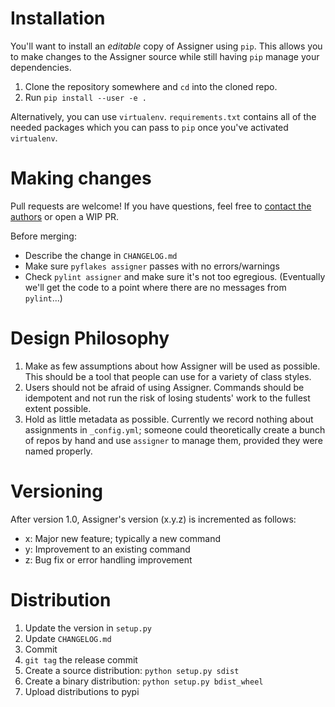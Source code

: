 # Installation

You'll want to install an *editable* copy of Assigner using `pip`.
This allows you to make changes to the Assigner source while still having `pip` manage your dependencies.

1. Clone the repository somewhere and `cd` into the cloned repo.
2. Run `pip install --user -e .`

Alternatively, you can use `virtualenv`.
`requirements.txt` contains all of the needed packages which you can pass to `pip` once you've activated `virtualenv`.

# Making changes

Pull requests are welcome! If you have questions, feel free to [contact the authors](jarus@mst.edu) or open a WIP PR.

Before merging:

- Describe the change in `CHANGELOG.md`
- Make sure `pyflakes assigner` passes with no errors/warnings
- Check `pylint assigner` and make sure it's not too egregious. (Eventually we'll get the code to a point where there are no messages from `pylint`...)

# Design Philosophy

1. Make as few assumptions about how Assigner will be used as possible. This should be a tool that people can use for a variety of class styles.
1. Users should not be afraid of using Assigner. Commands should be idempotent and not run the risk of losing students' work to the fullest extent possible.
1. Hold as little metadata as possible. Currently we record nothing about assignments in `_config.yml`;
    someone could theoretically create a bunch of repos by hand and use `assigner` to manage them, provided they were named properly.

# Versioning

After version 1.0, Assigner's version (x.y.z) is incremented as follows:

- x: Major new feature; typically a new command
- y: Improvement to an existing command
- z: Bug fix or error handling improvement

# Distribution

1. Update the version in `setup.py`
2. Update `CHANGELOG.md`
3. Commit
4. `git tag` the release commit
5. Create a source distribution: `python setup.py sdist`
6. Create a binary distribution: `python setup.py bdist_wheel`
7. Upload distributions to pypi
